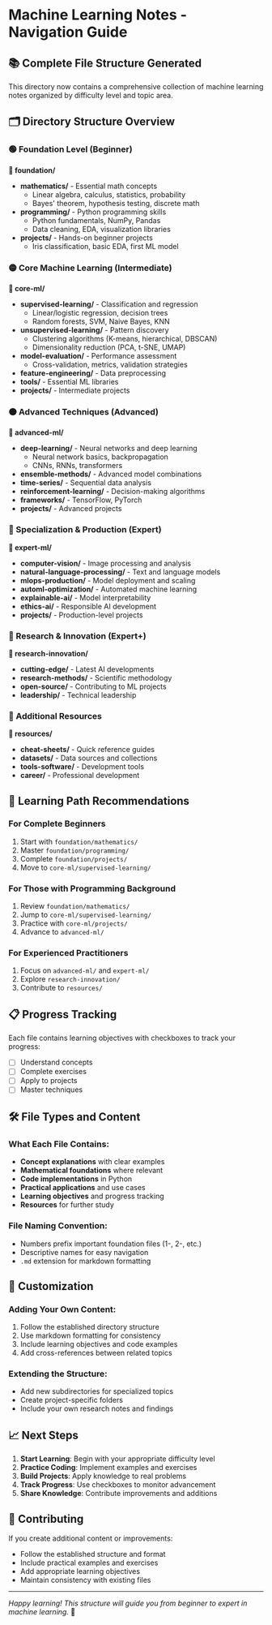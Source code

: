 # Machine Learning Notes - Navigation Guide

## 📚 Complete File Structure Generated

This directory now contains a comprehensive collection of machine learning notes organized by difficulty level and topic area.

## 🗂️ Directory Structure Overview

### 🟢 Foundation Level (Beginner)
**📁 foundation/**
- **mathematics/** - Essential math concepts
  - Linear algebra, calculus, statistics, probability
  - Bayes' theorem, hypothesis testing, discrete math
- **programming/** - Python programming skills  
  - Python fundamentals, NumPy, Pandas
  - Data cleaning, EDA, visualization libraries
- **projects/** - Hands-on beginner projects
  - Iris classification, basic EDA, first ML model

### 🟡 Core Machine Learning (Intermediate)  
**📁 core-ml/**
- **supervised-learning/** - Classification and regression
  - Linear/logistic regression, decision trees
  - Random forests, SVM, Naive Bayes, KNN
- **unsupervised-learning/** - Pattern discovery
  - Clustering algorithms (K-means, hierarchical, DBSCAN)
  - Dimensionality reduction (PCA, t-SNE, UMAP)
- **model-evaluation/** - Performance assessment
  - Cross-validation, metrics, validation strategies
- **feature-engineering/** - Data preprocessing
- **tools/** - Essential ML libraries
- **projects/** - Intermediate projects

### 🟠 Advanced Techniques (Advanced)
**📁 advanced-ml/**
- **deep-learning/** - Neural networks and deep learning
  - Neural network basics, backpropagation
  - CNNs, RNNs, transformers
- **ensemble-methods/** - Advanced model combinations
- **time-series/** - Sequential data analysis
- **reinforcement-learning/** - Decision-making algorithms
- **frameworks/** - TensorFlow, PyTorch
- **projects/** - Advanced projects

### 🔴 Specialization & Production (Expert)
**📁 expert-ml/**
- **computer-vision/** - Image processing and analysis
- **natural-language-processing/** - Text and language models
- **mlops-production/** - Model deployment and scaling
- **automl-optimization/** - Automated machine learning
- **explainable-ai/** - Model interpretability
- **ethics-ai/** - Responsible AI development
- **projects/** - Production-level projects

### 🚀 Research & Innovation (Expert+)
**📁 research-innovation/**
- **cutting-edge/** - Latest AI developments
- **research-methods/** - Scientific methodology
- **open-source/** - Contributing to ML projects
- **leadership/** - Technical leadership

### 📖 Additional Resources
**📁 resources/**
- **cheat-sheets/** - Quick reference guides
- **datasets/** - Data sources and collections
- **tools-software/** - Development tools
- **career/** - Professional development

## 🎯 Learning Path Recommendations

### For Complete Beginners
1. Start with `foundation/mathematics/` 
2. Master `foundation/programming/`
3. Complete `foundation/projects/`
4. Move to `core-ml/supervised-learning/`

### For Those with Programming Background
1. Review `foundation/mathematics/`
2. Jump to `core-ml/supervised-learning/`
3. Practice with `core-ml/projects/`
4. Advance to `advanced-ml/`

### For Experienced Practitioners
1. Focus on `advanced-ml/` and `expert-ml/`
2. Explore `research-innovation/`
3. Contribute to `resources/`

## 📋 Progress Tracking

Each file contains learning objectives with checkboxes to track your progress:
- [ ] Understand concepts
- [ ] Complete exercises  
- [ ] Apply to projects
- [ ] Master techniques

## 🛠️ File Types and Content

### What Each File Contains:
- **Concept explanations** with clear examples
- **Mathematical foundations** where relevant
- **Code implementations** in Python
- **Practical applications** and use cases
- **Learning objectives** and progress tracking
- **Resources** for further study

### File Naming Convention:
- Numbers prefix important foundation files (1-, 2-, etc.)
- Descriptive names for easy navigation
- `.md` extension for markdown formatting

## 🔧 Customization

### Adding Your Own Content:
1. Follow the established directory structure
2. Use markdown formatting for consistency
3. Include learning objectives and code examples
4. Add cross-references between related topics

### Extending the Structure:
- Add new subdirectories for specialized topics
- Create project-specific folders
- Include your own research notes and findings

## 📈 Next Steps

1. **Start Learning**: Begin with your appropriate difficulty level
2. **Practice Coding**: Implement examples and exercises
3. **Build Projects**: Apply knowledge to real problems
4. **Track Progress**: Use checkboxes to monitor advancement
5. **Share Knowledge**: Contribute improvements and additions

## 🤝 Contributing

If you create additional content or improvements:
- Follow the established structure and format
- Include practical examples and exercises
- Add appropriate learning objectives
- Maintain consistency with existing files

---

*Happy learning! This structure will guide you from beginner to expert in machine learning.* 🚀
